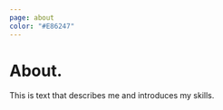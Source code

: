 ```yaml
---
page: about
color: "#E86247"
---
```

# About.

This is text that describes me and introduces my skills.